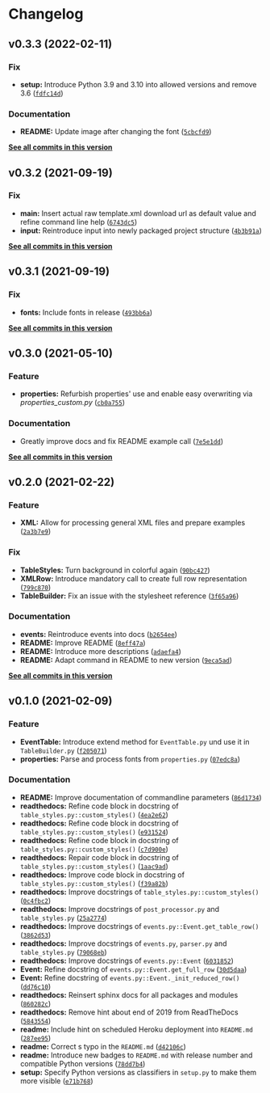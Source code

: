 # Changelog

<!--next-version-placeholder-->

## v0.3.3 (2022-02-11)
### Fix
* **setup:** Introduce Python 3.9 and 3.10 into allowed versions and remove 3.6 ([`fdfc14d`](https://github.com/BjoernLudwigPTB/pyxml2pdf/commit/fdfc14d78f092820c1757b1fea973cc1fe795578))

### Documentation
* **README:** Update image after changing the font ([`5cbcfd9`](https://github.com/BjoernLudwigPTB/pyxml2pdf/commit/5cbcfd92cf51737c6a8561f8c3bdd301151713b6))

**[See all commits in this version](https://github.com/BjoernLudwigPTB/pyxml2pdf/compare/v0.3.2...v0.3.3)**

## v0.3.2 (2021-09-19)
### Fix
* **main:** Insert actual raw template.xml download url as default value and refine command line help ([`6743dc5`](https://github.com/BjoernLudwigPTB/pyxml2pdf/commit/6743dc5cf0ffeee1396ad4eb107aea89f1600870))
* **input:** Reintroduce input into newly packaged project structure ([`4b3b91a`](https://github.com/BjoernLudwigPTB/pyxml2pdf/commit/4b3b91ad0bf3c1e516ef84f310b6dd4bad6be42d))

**[See all commits in this version](https://github.com/BjoernLudwigPTB/pyxml2pdf/compare/v0.3.1...v0.3.2)**

## v0.3.1 (2021-09-19)
### Fix
* **fonts:** Include fonts in release ([`493bb6a`](https://github.com/BjoernLudwigPTB/pyxml2pdf/commit/493bb6aa5cfaf6989a30ba38e5d0bf45002ac441))

**[See all commits in this version](https://github.com/BjoernLudwigPTB/pyxml2pdf/compare/v0.3.0...v0.3.1)**

## v0.3.0 (2021-05-10)
### Feature
* **properties:** Refurbish properties' use and enable easy overwriting via _properties_custom.py_ ([`cb0a755`](https://github.com/BjoernLudwigPTB/pyxml2pdf/commit/cb0a75579183fb2d12eb9710a926eb7fac547710))

### Documentation
* Greatly improve docs and fix README example call ([`7e5e1dd`](https://github.com/BjoernLudwigPTB/pyxml2pdf/commit/7e5e1dd94583391b8625753967357b637c7f2d74))

**[See all commits in this version](https://github.com/BjoernLudwigPTB/pyxml2pdf/compare/v0.2.0...v0.3.0)**

## v0.2.0 (2021-02-22)
### Feature
* **XML:** Allow for processing general XML files and prepare examples ([`2a3b7e9`](https://github.com/BjoernLudwigPTB/pyxml2pdf/commit/2a3b7e9dec9301840176408b0e36036725ef1b9a))

### Fix
* **TableStyles:** Turn background in colorful again ([`90bc427`](https://github.com/BjoernLudwigPTB/pyxml2pdf/commit/90bc427f9386dc625107035084e213bd85de2145))
* **XMLRow:** Introduce mandatory call to create full row representation ([`799c870`](https://github.com/BjoernLudwigPTB/pyxml2pdf/commit/799c87050231a4be79cf9d92ea25f17207619ff0))
* **TableBuilder:** Fix an issue with the stylesheet reference ([`3f65a96`](https://github.com/BjoernLudwigPTB/pyxml2pdf/commit/3f65a9634ca9ec6aef591988ac5451d1816b8def))

### Documentation
* **events:** Reintroduce events into docs ([`b2654ee`](https://github.com/BjoernLudwigPTB/pyxml2pdf/commit/b2654ee25adbe6761a17dba30c3bc8c61c27acf8))
* **README:** Improve README ([`8eff47a`](https://github.com/BjoernLudwigPTB/pyxml2pdf/commit/8eff47a76a810d087ce6720c674db622100389e5))
* **README:** Introduce more descriptions ([`adaefa4`](https://github.com/BjoernLudwigPTB/pyxml2pdf/commit/adaefa421a8888f9325fac8e4cdeb9df203cfb0b))
* **README:** Adapt command in README to new version ([`9eca5ad`](https://github.com/BjoernLudwigPTB/pyxml2pdf/commit/9eca5ad3c6b1d6c33d91271bca1d3b381b354e53))

**[See all commits in this version](https://github.com/BjoernLudwigPTB/pyxml2pdf/compare/v0.1.0...v0.2.0)**

## v0.1.0 (2021-02-09)
### Feature
* **EventTable:** Introduce extend method for `EventTable.py` und use it in `TableBuilder.py` ([`f205071`](https://github.com/BjoernLudwigPTB/pyxml2pdf/commit/f2050712137bb0d4011895e517e6b2158c91ed8e))
* **properties:** Parse and process fonts from `properties.py` ([`07edc8a`](https://github.com/BjoernLudwigPTB/pyxml2pdf/commit/07edc8a94e7126963dba395150e3d160455493a5))

### Documentation
* **README:** Improve documentation of commandline parameters ([`86d1734`](https://github.com/BjoernLudwigPTB/pyxml2pdf/commit/86d1734f9b77e01c1a63797147d96b0b115aebca))
* **readthedocs:** Refine code block in docstring of `table_styles.py::custom_styles()` ([`4ea2e62`](https://github.com/BjoernLudwigPTB/pyxml2pdf/commit/4ea2e62b4121c6378ffad3262ccabf73e234541c))
* **readthedocs:** Refine code block in docstring of `table_styles.py::custom_styles()` ([`e931524`](https://github.com/BjoernLudwigPTB/pyxml2pdf/commit/e931524bd4dc8cc6f4c4579266da8a14174b331c))
* **readthedocs:** Refine code block in docstring of `table_styles.py::custom_styles()` ([`c7d900e`](https://github.com/BjoernLudwigPTB/pyxml2pdf/commit/c7d900e9cf74ff17a5f35d63d1a54fa5d1306ce1))
* **readthedocs:** Repair code block in docstring of `table_styles.py::custom_styles()` ([`1aac9ad`](https://github.com/BjoernLudwigPTB/pyxml2pdf/commit/1aac9ad15d3517f338a5f60de95ebeeb9bf45da3))
* **readthedocs:** Improve code block in docstring of `table_styles.py::custom_styles()` ([`f39a82b`](https://github.com/BjoernLudwigPTB/pyxml2pdf/commit/f39a82bd078036cb5bc5182318ab077ca491cd2d))
* **readthedocs:** Improve docstrings of `table_styles.py::custom_styles()` ([`0c4fbc2`](https://github.com/BjoernLudwigPTB/pyxml2pdf/commit/0c4fbc2f246f0d9b7686383cefe3ad872dd5b9e8))
* **readthedocs:** Improve docstrings of `post_processor.py` and `table_styles.py` ([`25a2774`](https://github.com/BjoernLudwigPTB/pyxml2pdf/commit/25a277437164b7e5bee7424470cffd0b43645c66))
* **readthedocs:** Improve docstrings of `events.py::Event.get_table_row()` ([`3862d53`](https://github.com/BjoernLudwigPTB/pyxml2pdf/commit/3862d534c6e7f576673def2dde5ed02657b19322))
* **readthedocs:** Improve docstrings of `events.py`, `parser.py` and `table_styles.py` ([`79068eb`](https://github.com/BjoernLudwigPTB/pyxml2pdf/commit/79068eb6ed5a56c4c16ee40c9d0fd39fbedba817))
* **readthedocs:** Improve docstrings of `events.py::Event` ([`6031852`](https://github.com/BjoernLudwigPTB/pyxml2pdf/commit/60318528832080789990260c2554e5b3fa3f2e11))
* **Event:** Refine docstring of `events.py::Event.get_full_row` ([`30d5daa`](https://github.com/BjoernLudwigPTB/pyxml2pdf/commit/30d5daa6d659b142243e24763e5f23e0a4091e22))
* **Event:** Refine docstring of `events.py::Event._init_reduced_row()` ([`dd76c10`](https://github.com/BjoernLudwigPTB/pyxml2pdf/commit/dd76c104cba6514d451d2b982415c5c25bda5e04))
* **readthedocs:** Reinsert sphinx docs for all packages and modules ([`860282c`](https://github.com/BjoernLudwigPTB/pyxml2pdf/commit/860282c50b5423dc4a0a3a26516cdaa266b848b6))
* **readthedocs:** Remove hint about end of 2019 from ReadTheDocs ([`5843554`](https://github.com/BjoernLudwigPTB/pyxml2pdf/commit/5843554bfa8732302b05ac564974f2da8cd52933))
* **readme:** Include hint on scheduled Heroku deployment into `README.md` ([`287ee95`](https://github.com/BjoernLudwigPTB/pyxml2pdf/commit/287ee958bb53d46f819c6a7406099c528f6325dd))
* **readme:** Correct s typo in the `README.md` ([`d42106c`](https://github.com/BjoernLudwigPTB/pyxml2pdf/commit/d42106c7c2698f5966fa60975d722f8e61bc5ca6))
* **readme:** Introduce new badges to `README.md` with release number and compatible Python versions ([`78dd7b4`](https://github.com/BjoernLudwigPTB/pyxml2pdf/commit/78dd7b4c0c543ae42c10594d3a6d923099da7c67))
* **setup:** Specify Python versions as classifiers in `setup.py` to make them more visible ([`e71b768`](https://github.com/BjoernLudwigPTB/pyxml2pdf/commit/e71b7687781a29ef1c604eccd5804cc269a9cedc))
